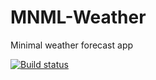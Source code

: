 # MNML-Weather

Minimal weather forecast app

[![Build status](https://build.appcenter.ms/v0.1/apps/a13eeb4a-3db1-4e01-957d-8ae96ccfb4a0/branches/dev/badge)](https://appcenter.ms)
